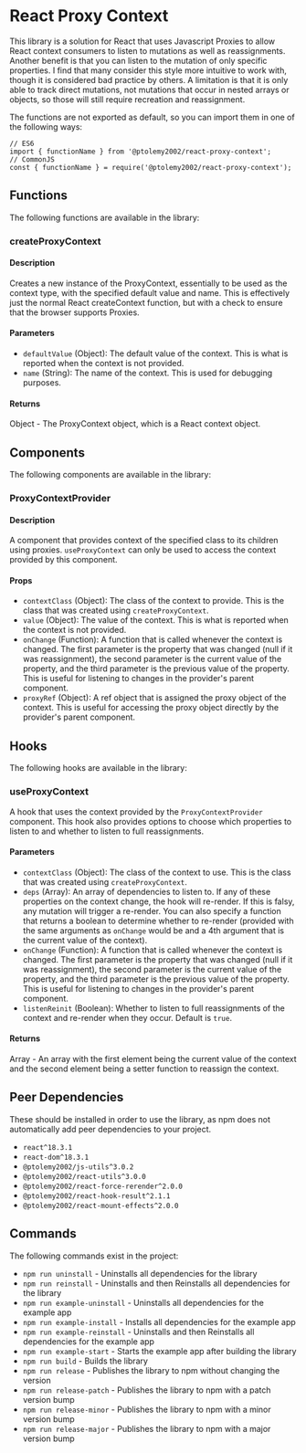 # React Proxy Context
This library is a solution for React that uses Javascript Proxies to allow React context consumers to listen to mutations as well as reassignments. Another benefit is that you can listen to the mutation of only specific properties. I find that many consider this style more intuitive to work with, though it is considered bad practice by others. A limitation is that it is only able to track direct mutations, not mutations that occur in nested arrays or objects, so those will still require recreation and reassignment.

The functions are not exported as default, so you can import them in one of the following ways:
```
// ES6
import { functionName } from '@ptolemy2002/react-proxy-context';
// CommonJS
const { functionName } = require('@ptolemy2002/react-proxy-context');
```

## Functions
The following functions are available in the library:

### createProxyContext
#### Description
Creates a new instance of the ProxyContext, essentially to be used as the context type, with the specified default value and name. This is effectively just the normal React createContext function, but with a check to ensure that the browser supports Proxies.

#### Parameters
- `defaultValue` (Object): The default value of the context. This is what is reported when the context is not provided.
- `name` (String): The name of the context. This is used for debugging purposes.

#### Returns
Object - The ProxyContext object, which is a React context object.

## Components
The following components are available in the library:

### ProxyContextProvider
#### Description
A component that provides context of the specified class to its children using proxies. `useProxyContext` can only be used to access the context provided by this component.

#### Props
- `contextClass` (Object): The class of the context to provide. This is the class that was created using `createProxyContext`.
- `value` (Object): The value of the context. This is what is reported when the context is not provided.
- `onChange` (Function): A function that is called whenever the context is changed. The first parameter is the property that was changed (null if it was reassignment), the second parameter is the current value of the property, and the third parameter is the previous value of the property. This is useful for listening to changes in the provider's parent component.
- `proxyRef` (Object): A ref object that is assigned the proxy object of the context. This is useful for accessing the proxy object directly by the provider's parent component.

## Hooks
The following hooks are available in the library:

### useProxyContext
A hook that uses the context provided by the `ProxyContextProvider` component. This hook also provides options to choose which properties to listen to and whether to listen to full reassignments.

#### Parameters
- `contextClass` (Object): The class of the context to use. This is the class that was created using `createProxyContext`.
- `deps` (Array): An array of dependencies to listen to. If any of these properties on the context change, the hook will re-render. If this is falsy, any mutation will trigger a re-render. You can also specify a function that returns a boolean to determine whether to re-render (provided with the same arguments as `onChange` would be and a 4th argument that is the current value of the context).
- `onChange` (Function): A function that is called whenever the context is changed. The first parameter is the property that was changed (null if it was reassignment), the second parameter is the current value of the property, and the third parameter is the previous value of the property. This is useful for listening to changes in the provider's parent component.
- `listenReinit` (Boolean): Whether to listen to full reassignments of the context and re-render when they occur. Default is `true`.

#### Returns
Array - An array with the first element being the current value of the context and the second element being a setter function to reassign the context.

## Peer Dependencies
These should be installed in order to use the library, as npm does not automatically add peer dependencies to your project.
- `react^18.3.1`
- `react-dom^18.3.1`
- `@ptolemy2002/js-utils^3.0.2`
- `@ptolemy2002/react-utils^3.0.0`
- `@ptolemy2002/react-force-rerender^2.0.0`
- `@ptolemy2002/react-hook-result^2.1.1`
- `@ptolemy2002/react-mount-effects^2.0.0`

## Commands
The following commands exist in the project:

- `npm run uninstall` - Uninstalls all dependencies for the library
- `npm run reinstall` - Uninstalls and then Reinstalls all dependencies for the library
- `npm run example-uninstall` - Uninstalls all dependencies for the example app
- `npm run example-install` - Installs all dependencies for the example app
- `npm run example-reinstall` - Uninstalls and then Reinstalls all dependencies for the example app
- `npm run example-start` - Starts the example app after building the library
- `npm run build` - Builds the library
- `npm run release` - Publishes the library to npm without changing the version
- `npm run release-patch` - Publishes the library to npm with a patch version bump
- `npm run release-minor` - Publishes the library to npm with a minor version bump
- `npm run release-major` - Publishes the library to npm with a major version bump